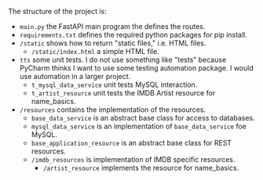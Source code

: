 
The structure of the project is:
- ```main.py``` the FastAPI main program the defines the routes.
- ```requirements.txt``` defines the required python packages for pip install.
- ```/static``` shows how to return "static files," i.e. HTML files.
  - ```/static/index.html``` a simple HTML file.
- ```tts``` some unit tests. I do not use something like "tests" because PyCharm thinks I want
to use some testing automation package. I would use automation in a larger project.
  - ```t_mysql_data_service``` unit tests MySQL interaction.
  - ```t_artist_resource``` unit tests the IMDB Artist resource for name_basics.
- ```/resources``` contains the implementation of the resources.
  - ```base_data_service``` is an abstract base class for access to databases.
  - ```mysql_data_service``` is an implementation of ```base_data_service``` foe MySQL.
  - ```base_application_resource``` is an abstract base class for REST resources.
  - ```/imdb_resources``` is implementation of IMDB specific resources.
    - ```/artist_resource``` implements the resource for name_basics.
